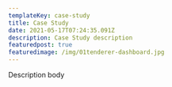 ```yaml
---
templateKey: case-study
title: Case Study
date: 2021-05-17T07:24:35.091Z
description: Case Study description
featuredpost: true
featuredimage: /img/01tenderer-dashboard.jpg
---
```

Description body